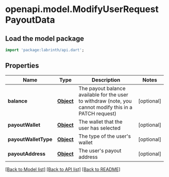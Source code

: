 # openapi.model.ModifyUserRequestPayoutData

## Load the model package
```dart
import 'package:labrinth/api.dart';
```

## Properties
Name | Type | Description | Notes
------------ | ------------- | ------------- | -------------
**balance** | [**Object**](.md) | The payout balance available for the user to withdraw (note, you cannot modify this in a PATCH request) | [optional] 
**payoutWallet** | [**Object**](Object.md) | The wallet that the user has selected | [optional] 
**payoutWalletType** | [**Object**](Object.md) | The type of the user's wallet | [optional] 
**payoutAddress** | [**Object**](.md) | The user's payout address | [optional] 

[[Back to Model list]](../README.md#documentation-for-models) [[Back to API list]](../README.md#documentation-for-api-endpoints) [[Back to README]](../README.md)


